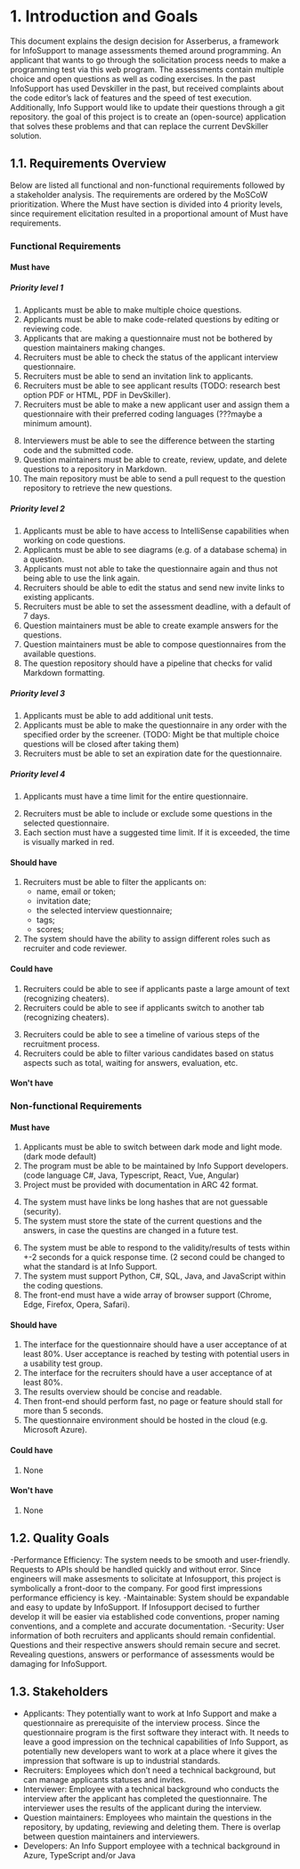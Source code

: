# 1. Introduction and Goals

This document explains the design decision for Asserberus, a framework for InfoSupport to manage assessments themed
around programming. An applicant that wants to go through the solicitation process needs to make a programming test via
this web program. The assessments contain multiple choice and open questions as well as coding exercises.
In the past InfoSupport has used Devskiller in the past, but received complaints about the code editor’s lack of
features and the speed of test execution. Additionally, Info Support would like to update their questions through a git
repository. the goal of this project is to
create an (open-source) application that solves these problems and that can replace the current DevSkiller solution.

## 1.1. Requirements Overview

Below are listed all functional and non-functional requirements followed by a stakeholder analysis. The
requirements are ordered by the MoSCoW prioritization.
Where the Must have section is divided into 4 priority levels, since requirement elicitation resulted in a proportional
amount of
Must have requirements.

### Functional Requirements

#### Must have

##### Priority level 1

1. Applicants must be able to make multiple choice questions.
2. Applicants must be able to make code-related questions by editing or reviewing code.
   <!-- 2. Applicants must be able to work in a browser based code editor. -->
   <!-- 3. Applicants must be able to make code review questions. -->
   <!-- 4. Applicants must be able to execute an SQL queries for SQL questions and validate the result. -->
3. Applicants that are making a questionnaire must not be bothered by question maintainers making changes.
4. Recruiters must be able to check the status of the applicant interview questionnaire.
5. Recruiters must be able to send an invitation link to applicants.
6. Recruiters must be able to see applicant results (TODO: research best option PDF or HTML, PDF in DevSkiller).
   <!-- - Interviewers must be able to view the submitted applicants’ questionnaire results. (FIXME: same as Priority 1 point 8) -->
7. Recruiters must be able to make a new applicant user and assign them a questionnaire with their preferred coding
   languages (???maybe a minimum amount).

<!-- 10. Interviewers and recruiters must be able to log in with their Info Support account. -->

8. Interviewers must be able to see the difference between the starting code and the submitted code.
9. Question maintainers must be able to create, review, update, and delete questions to a repository in Markdown.
10. The main repository must be able to send a pull request to the question repository to retrieve the new questions.

##### Priority level 2

1. Applicants must be able to have access to IntelliSense capabilities when working on code questions.
2. Applicants must be able to see diagrams (e.g. of a database schema) in a question.
3. Applicants must not able to take the questionnaire again and thus not being able to use the link again.
   <!-- 4. Applicants must be able to add comments to lines in code review questions. (FIXME: partially the same as priority 1 point 3) -->
   <!-- 5. Recruiters must be able to edit the status of the applicant interview questionnaire. (In case of error, applicant not being able to finish their questionnaire) -->
4. Recruiters should be able to edit the status and send new invite links to existing applicants.
5. Recruiters must be able to set the assessment deadline, with a default of 7 days.
6. Question maintainers must be able to create example answers for the questions.
7. Question maintainers must be able to compose questionnaires from the available questions.
8. The question repository should have a pipeline that checks for valid Markdown formatting.

##### Priority level 3

1. Applicants must be able to add additional unit tests.
2. Applicants must be able to make the questionnaire in any order with the specified order by the screener. (TODO: Might
   be that multiple choice questions will be closed after taking them)
3. Recruiters must be able to set an expiration date for the questionnaire.

##### Priority level 4

1. Applicants must have a time limit for the entire questionnaire.

<!-- 2. Applicants must only be able to see their questionnaire completion time after questionnaire submission. -->

2. Recruiters must be able to include or exclude some questions in the selected questionnaire.
   <!-- 4. Recruiters must be able to see the time per section of applicants. -->
   <!-- 5. Question maintainers must be able to mark a question as an open question. -->
3. Each section must have a suggested time limit. If it is exceeded, the time is visually marked in red.

#### Should have

1. Recruiters must be able to filter the applicants on:
    - name, email or token;
    - invitation date;
    - the selected interview questionnaire;
    - tags;
    - scores;
2. The system should have the ability to assign different roles such as recruiter and code reviewer.

#### Could have

1. Recruiters could be able to see if applicants paste a large amount of text (recognizing cheaters).
2. Recruiters could be able to see if applicants switch to another tab (recognizing cheaters).

<!-- 3. The system could have a note-taking functionality for each question. Flag it in the interface. -->

3. Recruiters could be able to see a timeline of various steps of the recruitment process.
4. Recruiters could be able to filter various candidates based on status aspects such as total, waiting for answers,
   evaluation, etc.

#### Won't have

<!-- 1. Question maintainers will not be able to create open questions. -->

### Non-functional Requirements

#### Must have

1. Applicants must be able to switch between dark mode and light mode. (dark mode default)
2. The program must be able to be maintained by Info Support developers. (code language C#, Java, Typescript, React,
   Vue, Angular)
3. Project must be provided with documentation in ARC 42 format.

<!-- 4. Developers must write down their architectural decisions. -->

4. The system must have links be long hashes that are not guessable (security).
5. The system must store the state of the current questions and the answers, in case the questins are changed in a
   future test.

<!-- 7. The system must not apply changes to open and closed questionnaires if the used questions are changed. -->

6. The system must be able to respond to the validity/results of tests within +-2 seconds for a quick response time. (2
   second could be changed to what the standard is at Info Support.
7. The system must support Python, C#, SQL, Java, and JavaScript within the coding questions.
8. The front-end must have a wide array of browser support (Chrome, Edge, Firefox, Opera, Safari).

<!-- 11. The system must have interfaces in English. -->

#### Should have

1. The interface for the questionnaire should have a user acceptance of at least 80%. User acceptance is reached by
   testing with potential users in a usability test group.
2. The interface for the recruiters should have a user acceptance of at least 80%.
3. The results overview should be concise and readable.
4. Then front-end should perform fast, no page or feature should stall for more than 5 seconds.
5. The questionnaire environment should be hosted in the cloud (e.g. Microsoft Azure).

<!-- 6. Applicants should only be able to make the questionnaire in a desktop browser (security). (TODO: review by Jurre as mobile touch events can create unprecedented errors.) -->

#### Could have

1. None

#### Won't have

1. None

## 1.2. Quality Goals

-Performance Efficiency: The system needs to be smooth and user-friendly. Requests to APIs should be handled quickly and
without error. Since engineers will make assesments to solicitate at Infosupport, this project is symbolically a
front-door to the company. For good first impressions performance efficiency is key.
-Maintainable: System should be expandable and easy to update by InfoSupport. If Infosupport decised to further develop
it will be easier via established code conventions, proper naming conventions, and a complete and accurate
documentation.
-Security: User information of both recruiters and applicants should remain confidential. Questions
and their respective answers should remain secure and secret. Revealing questions, answers or performance of assessments
would be damaging for InfoSupport.

## 1.3. Stakeholders

- Applicants: They potentially want to work at Info Support and make a questionnaire as prerequisite of the interview
  process. Since the questionnaire program is the first software they interact
  with. It needs to leave a good impression on the technical capabilities of Info Support, as potentially new developers
  want to work at a place where it gives the impression that software is up to industrial standards.
- Recruiters: Employees which don’t need a technical background, but can manage applicants statuses and invites.
- Interviewer: Employee with a technical background who conducts the interview after the applicant has completed the
  questionnaire. The interviewer uses the results of the applicant during the
  interview.
- Question maintainers: Employees who maintain the questions in the repository, by updating, reviewing and deleting
  them. There is overlap between question maintainers and interviewers.
- Developers: An Info Support employee with a technical background in Azure, TypeScript and/or Java
